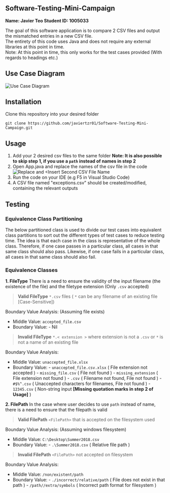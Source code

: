 ## Software-Testing-Mini-Campaign
**Name: Javier Teo
Student ID: 1005033**

The goal of this software application is to compare 2 CSV files and output the mismatched entries in a new CSV file.  
The entirety of this code uses Java and does not require any external libraries at this point in time.  
Note: At this point in time, this only works for the test cases provided (With regards to headings etc.)  
## Use Case Diagram
![Use Case Diagram](https://i.imgur.com/7pSKZ9p.jpeg)
## Installation
Clone this repository into your desired folder

`git clone https://github.com/javiertzr01/Software-Testing-Mini-Campaign.git`

## Usage
1. Add your 2 desired csv files to the same folder
**Note: It is also possible to skip step 1, if you use a `path` instead of names in step 2**
2. Open App.java and replace the names of the csv file in the code
![Replace <Insert First CSV File Name> and <Insert Second CSV File Name](https://i.imgur.com/Q1hmqk7.png)
3. Run the code on your IDE (e.g F5 in Visual Studio Code)
4.  A CSV file named "exceptions.csv" should be created/modified, containing the relevant outputs

## Testing
### Equivalence Class Partitioning
The below partitioned class is used to divide our test cases into equivalent class partitions to sort out the different types of test cases to reduce testing time. The idea is that each case in the class is representative of the whole class. Therefore, if one case passes in a particular class, all cases in that same class should also pass. Likewise, if one case fails in a particular class, all cases in that same class should also fail.

### Equivalence Classes
 **1. FileType**
 There is a need to ensure the validity of the input filename (the existence of the file) and the filetype extension (Only `.csv` accepted)
> **Valid FileType**
> `*.csv` files ( `*` can be any filename of an existing file [Case-Sensitive])  

Boundary Value Analysis:
(Assuming file exists)
 - Middle Value: `accepted_file.csv`
 - Boundary Value: 
		-	Nil

> **Invalid FileType**
> `*.< extension >` where extension is not a `.csv` or `*` is not a name of an existing file

Boundary Value Analysis:

 - Middle Value: `unaccepted_file.xlsx`
 - Boundary Value:
		 - `unaccepted_file.csv.xlsx` ( File extension not accepted )
		 - `missing_file.csv` ( File not found )
		 - `missing_extension` ( File extension not found )
		 - `.csv` ( Filename not found, File not found )
		 - `#$%^.csv` ( Unaccepted characters for filenames, File not found )
		 - `12345.csv` ( Non-string input **[Missing quotation marks in step 2 of Usage]** )

 **2. FilePath** 
 In the case where user decides to use `path` instead of name, there is a need to ensure that the filepath is valid
> **Valid FilePath**
> `<FilePath>` that is accepted on the filesystem used

Boundary Value Analysis:
(Assuming windows filesystem)
 - Middle Value: `C:\Desktop\Summer2018.csv`
 - Boundary Value: 
		 - `.\Summer2018.csv` ( Relative file path )
> **Invalid FilePath**
> `<FilePath>` not accepted on filesystem

Boundary Value Analysis:

 - Middle Value: `/non/existent/path`
 - Boundary Value:
		 - `./incorrect/relative/path` ( File does not exist in that path )
		 - `/path//extra/symbols` ( Incorrect path format for filesystem )

